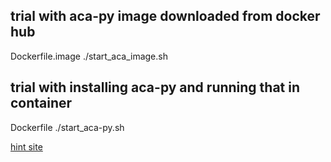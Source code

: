 ## trial with aca-py image downloaded from docker hub
Dockerfile.image
./start_aca_image.sh

## trial with installing aca-py and running that in container
Dockerfile
./start_aca-py.sh

[hint site](https://stackoverflow.com/questions/65318621/how-to-pass-command-line-argument-as-env-variable-in-docker-run)